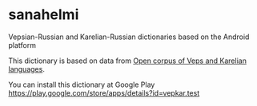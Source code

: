 # sanahelmi
Vepsian-Russian and Karelian-Russian dictionaries based on the Android platform 

This dictionary is based on data from
[Open corpus of Veps and Karelian languages](http://dictorpus.krc.karelia.ru/en).

You can install this dictionary at Google Play
https://play.google.com/store/apps/details?id=vepkar.test
